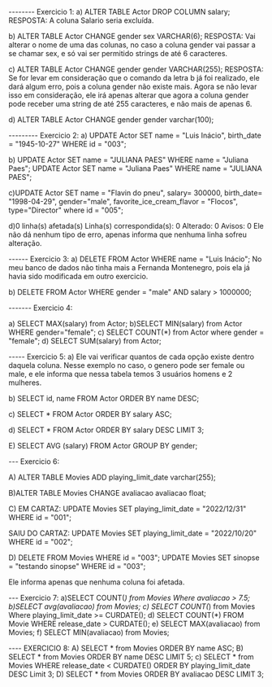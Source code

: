 -------- Exercicio 1:
a) ALTER TABLE Actor DROP COLUMN salary;
RESPOSTA: A coluna Salario seria excluída.

b) ALTER TABLE Actor CHANGE gender sex VARCHAR(6);
RESPOSTA: Vai alterar o nome de uma das colunas, no caso a coluna gender vai passar a se chamar sex, e só vai ser permitido strings de até 6 caracteres.

c) ALTER TABLE Actor CHANGE gender gender VARCHAR(255);
RESPOSTA: Se for levar em consideração que o comando da letra b já foi realizado, ele dará algum erro, pois a coluna gender não existe mais.
Agora se não levar isso em consideração, ele irá apenas alterar que agora a coluna gender pode receber uma string de até 255 caracteres, e não mais de apenas 6.

d) ALTER TABLE Actor CHANGE gender gender varchar(100);

--------- Exercicio 2:
a) UPDATE Actor SET name = "Luis Inácio", birth_date = "1945-10-27" WHERE id = "003";

b) UPDATE Actor SET name = "JULIANA PAES" WHERE name = "Juliana Paes";
UPDATE Actor SET name = "Juliana Paes" WHERE name = "JULIANA PAES";

c)UPDATE Actor SET name = "Flavin do pneu", salary= 300000, birth_date= "1998-04-29", gender="male", favorite_ice_cream_flavor = "Flocos", type="Director" where id = "005";


d)0 linha(s) afetada(s) Linha(s) correspondida(s): 0 Alterado: 0 Avisos: 0
Ele não dá nenhum tipo de erro, apenas informa que nenhuma linha sofreu alteração.

------ Exercicio 3:
a) DELETE FROM Actor WHERE name = "Luis Inácio";
No meu banco de dados não tinha mais a Fernanda Montenegro, pois ela já havia sido modificada em outro exercicio.

b) DELETE FROM Actor WHERE gender = "male" AND salary > 1000000;


------- Exercicio 4:

a) SELECT MAX(salary) from Actor;
b)SELECT MIN(salary) from Actor WHERE gender="female";
c) SELECT COUNT(*) from Actor where gender = "female";
d) SELECT SUM(salary) from Actor;

----- Exercicio 5:
a) Ele vai verificar quantos de cada opção existe dentro daquela coluna. 
Nesse exemplo no caso, o genero pode ser female ou male, e ele informa que nessa tabela temos 3 usuários homens e 2 mulheres.

b) SELECT id, name FROM Actor ORDER BY name DESC;

c) SELECT * FROM Actor ORDER BY salary ASC;

d) SELECT * FROM Actor ORDER BY salary DESC LIMIT 3;

E) SELECT AVG (salary) FROM Actor GROUP BY gender;

--- Exercicio 6:

A) ALTER TABLE Movies ADD playing_limit_date varchar(255);

B)ALTER TABLE Movies CHANGE avaliacao avaliacao float;

C)
EM CARTAZ: UPDATE Movies SET playing_limit_date = "2022/12/31" WHERE id = "001";

SAIU DO CARTAZ: UPDATE Movies SET playing_limit_date = "2022/10/20" WHERE id = "002";


D) DELETE FROM Movies WHERE id = "003";
UPDATE Movies SET sinopse = "testando sinopse" WHERE id = "003";

Ele informa apenas que nenhuma coluna foi afetada.

--- Exercicio 7:
a)SELECT COUNT(*) from Movies Where avaliacao > 7.5;
b)SELECT avg(avaliacao) from Movies;
c) SELECT COUNT(*) from Movies Where playing_limit_date >= CURDATE();
d) SELECT COUNT(*) FROM Movie WHERE release_date > CURDATE();
e) SELECT MAX(avaliacao) from Movies;
f) SELECT MIN(avaliacao) from Movies;

---- EXERCICIO 8:
A) SELECT * from Movies ORDER BY name ASC;
B) SELECT * from Movies ORDER BY name DESC LIMIT 5;
c) SELECT * from Movies WHERE release_date < CURDATE() ORDER BY playing_limit_date DESC Limit 3;
D) SELECT * from Movies ORDER BY avaliacao DESC LIMIT 3;






